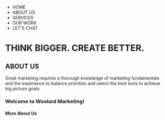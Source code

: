 - HOME
- ABOUT US
- SERVICES
- OUR WORK
- LET'S CHAT

# THINK BIGGER. CREATE BETTER.

## ABOUT US

Great marketing requires a thorough knowledge of marketing fundamentals and the experience to balance priorities and select the best tools to achieve big picture goals.



### Welcome to Woolard Marketing!

#### More About Us
